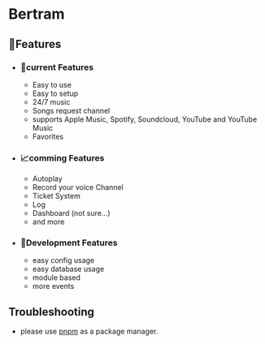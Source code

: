 # Bertram

## 👀Features

- ### 🦾current Features
  - Easy to use
  - Easy to setup
  - 24/7 music
  - Songs request channel
  - supports Apple Music, Spotify, Soundcloud, YouTube and YouTube Music
  - Favorites

- ### 📈comming Features
  - Autoplay
  - Record your voice Channel
  - Ticket System
  - Log
  - Dashboard (not sure...)
  - and more

- ### 👾Development Features
  - easy config usage
  - easy database usage
  - module based
  - more events

## Troubleshooting
- please use [pnpm](https://pnpm.io) as a package manager.
